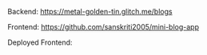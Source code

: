 Backend: https://metal-golden-tin.glitch.me/blogs


Frontend: https://github.com/sanskriti2005/mini-blog-app


Deployed Frontend: 